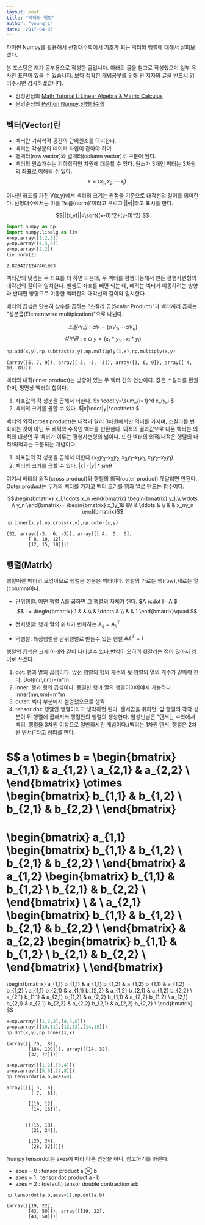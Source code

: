 ```yaml
---
layout: post
title: "벡터와 행렬"
author: "youngji"
date: '2017-04-03'
---
```

파이썬 Numpy를 활용해서 선형대수학에서 기초가 되는 벡터와 행렬에 대해서 살펴보겠다.

본 포스팅은 제가 공부용으로 작성한 글입니다. 아래의 글을 참고로 작성했으며 일부 유사한 표현이 있을 수 있습니다. 보다 정확한 개념공부를 위해 원 저자의 글을 반드시 읽어주시면 감사하겠습니다.   

- 임성빈님의 [Math Tutorial I: Linear Algebra & Matrix Calculus](https://www.slideshare.net/ssuser7e10e4/linear-algrbra)
- 문영준님의 [Python,Numpy,선형대수학](https://www.slideshare.net/dahlmoon/numpy-20160519?qid=31122a90-23d7-43a3-b73e-24f2515a9a84&v=&b=&from_search=2)

## 벡터(Vector)란

- 벡터란 기하학적 공간의 단위원소를 의미한다.
- 벡터는 각성분의 데이터 타입이 같아야 하며
- 행벡터(row vector)와 열벡터(column vector)로 구분이 된다.
- 벡터의 원소개수는 기하학적인 차원에 대응할 수 있다. 원소가 3개인 벡터는 3차원의 좌표로 이해될 수 있다.
$$x=(x_1,x_2,\cdots x_i) $$

이차원 좌표를 가진 V(x,y)에서 벡터의 크기는 원점을 기준으로 대각선의 길이를 의미한다. 선형대수에서는 이를 '노름(norm)'이라고 부르고 ||v||라고 표시를 한다.

$$||(x,y)||=\sqrt{(x-0)^2+(y-0)^2}  $$

```python
import numpy as np
import numpy.linalg as liv
x=np.array([1,2,3])
y=np.array([4,5,6])
z=np.array([2,2])
liv.norm(z)
```




    2.8284271247461903



벡터간의 덧셈은 두 좌표를 더 하면 되는데, 두 벡터를 평행이동해서 만든 평행사변형의 대각선의 길이와 일치한다. 뺄셈도 좌표를 빼면 되는 데, 빼려는 벡터가 이동하려는 방향과 반대편 방향으로 이동한 벡터간의 대각선의 길이와 일치한다.

베터의 곱셈은 단순히 상수를 곱하는 "스칼라 곱(Scalar Product)"과 벡터끼리 곱하는 "성분곱(Elementwise multipication)"으로 나뉜다.

$$스칼라곱: \alpha V=(\alpha V_{1},\cdots \alpha V_{d})$$
$$성분곱:x \odot y = (x_{1}*y_{1} \cdots x_{i}*y_{i})$$


```python
np.add(x,y),np.subtract(x,y),np.multiply(3,x),np.multiply(x,y)
```




    (array([5, 7, 9]), array([-3, -3, -3]), array([3, 6, 9]), array([ 4, 10, 18]))



벡터의 내적(inner product)는 방향이 있는 두 벡터 간의 연산이다. 값은 스칼라를 환원하며, 평면상 벡터의 합이다.

1. 좌표값의 각 성분을 곱해서 더한다. $x \cdot y=\sum_{i=1}^d x_iy_i $
2. 벡터의 크기를 곱할 수 있다. $|x|\cdot|y|*cos\theta $

벡터의 외적(cross product)는 내적과 달리 3차원에서만 의미를 가지며, 스칼라를 변화하는 것이 아닌 두 베턱와 수직인 벡터를 반환한다. 외적의 결과값으로 나온 벡터는 외적의 대상인 두 벡터가 이루는 평행사변형의 넓이다. 또한 벡터의 외적/내적은 행렬의 내적/외적과는 구분되는 개념이다.

1. 좌표값의 각 성분을 곱해서 더한다.$(x_2y_3 – x_3y_2, x_3y_1 – x_1y_3, x_1y_2 – x_2y_1)$
2. 벡터의 크기를 곱할 수 있다. $|x|\cdot|y|*sin\theta$

여기서 베터의 외적(cross product)와 행렬의 외적(outer product) 헷갈리면 안된다. Outer product는 두개의 벡터를 가지고 벡터 크기를 행과 열로 만드는 함수이다.

$$\begin{bmatrix} x_1,\cdots x_n \end{bmatrix} \begin{bmatrix} y_1,\\ \vdots \\ y_n \end{bmatrix}=
\begin{bmatrix}  x_1y_1& &\\ & \ddots & \\ & & x_ny_n \end{bmatrix}$$


```python
np.inner(x,y),np.cross(x,y),np.outer(x,y)
```




    (32, array([-3,  6, -3]), array([[ 4,  5,  6],
            [ 8, 10, 12],
            [12, 15, 18]]))



## 행렬(Matrix)

행렬이란 벡터의 모임이므로 행렬은 성분은 벡터이다. 행렬의 가로는 행(row),세로는 열(column)이다.

- 단위행렬: 어떤 행렬 A를 곱하면 그 행렬의 자체가 된다. $A \cdot I= A $
$$ I = \begin{bmatrix} 1 & & \\ & \ddots & \\ & & 1 \end{bmatrix}\quad $$

- 전치행렬: 행과 열의 위치가 변화하는 $A_{ij}= A^{T}_{ji}$

- 역행렬: 특정행렬을 단위행렬로 만들수 있는 행렬 $AA^{T}=I$

행렬의 곱셉은 크게 아래와 같이 나타낼수 있다.번역이 오히려 헷갈리는 점이 많아서 영어로 쓰겠다.

1. dot: 행과 열의 곱셈이다. 앞선 행렬의 행의 개수와 뒷 행렬의 열의 개수가 같아야 한다. Dot(m*n,n*m)=m*m
2. inner: 행과 행의 곱셈이다. 동일한 행과 열의 행렬이야어야지 가능하다. Inner(m*n,n*m)=m*m
3. outer: 벡터 부분에서 설명했으므로 생략
4. tensor dot:  행렬안 행렬이라고 생각하면 된다. 텐서곱을 취하면, 앞 행렬의 각각 성분이 뒤 행렬에 곱해져서 행렬안의 행렬의 생성한다. 임성빈님은 "텐서는 수학에서 벡터, 행렬을 3차원 이상으로 일반화시킨 개념이다.(벡터는 1차원 텐서, 행렬은 2차원 텐서)"라고 정리를 한다.  

$$ a \otimes b =
  \begin{bmatrix}
    a_{1,1} & a_{1,2} \\
    a_{2,1} & a_{2,2} \\
  \end{bmatrix}
\otimes
  \begin{bmatrix}
    b_{1,1} & b_{1,2} \\
    b_{2,1} & b_{2,2} \\
  \end{bmatrix}
=
  \begin{bmatrix}
    a_{1,1}  \begin{bmatrix}
              b_{1,1} & b_{1,2} \\
              b_{2,1} & b_{2,2} \\
            \end{bmatrix} & a_{1,2}  \begin{bmatrix}
                                      b_{1,1} & b_{1,2} \\
                                      b_{2,1} & b_{2,2} \\
                                    \end{bmatrix} \\
     & \\
    a_{2,1}  \begin{bmatrix}
              b_{1,1} & b_{1,2} \\
              b_{2,1} & b_{2,2} \\
            \end{bmatrix} & a_{2,2}  \begin{bmatrix}
                                      b_{1,1} & b_{1,2} \\
                                      b_{2,1} & b_{2,2} \\
                                    \end{bmatrix} \\
  \end{bmatrix}
=
  \begin{bmatrix}
    a_{1,1} b_{1,1} & a_{1,1} b_{1,2} & a_{1,2} b_{1,1} & a_{1,2} b_{1,2} \\
    a_{1,1} b_{2,1} & a_{1,1} b_{2,2} & a_{1,2} b_{2,1} & a_{1,2} b_{2,2} \\
    a_{2,1} b_{1,1} & a_{2,1} b_{1,2} & a_{2,2} b_{1,1} & a_{2,2} b_{1,2} \\
    a_{2,1} b_{2,1} & a_{2,1} b_{2,2} & a_{2,2} b_{2,1} & a_{2,2} b_{2,2} \\
  \end{bmatrix}. $$


```python
x=np.array([[1,2,3],[4,5,6]])
y=np.array([[10,11],[12,13],[14,15]])
np.dot(x,y),np.inner(x,x)
```




    (array([[ 76,  82],
            [184, 199]]), array([[14, 32],
            [32, 77]]))




```python
a=np.array([[1,2],[3,4]])
b=np.array([[5,6],[7,8]])
np.tensordot(a,b,axes=0)
```




    array([[[[ 5,  6],
             [ 7,  8]],

            [[10, 12],
             [14, 16]]],


           [[[15, 18],
             [21, 24]],

            [[20, 24],
             [28, 32]]]])



Numpy tensordot는 axes에 따라 다른 연산을 하니, 참고하기를 바란다.

- axes = 0 : tensor product a $\otimes$ b
- axes = 1 : tensor dot product a $\cdot$ b
- axes = 2 : (default) tensor double contraction a:b


```python
np.tensordot(a,b,axes=1),np.dot(a,b)
```




    (array([[19, 22],
            [43, 50]]), array([[19, 22],
            [43, 50]]))
